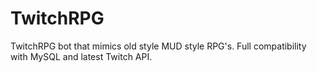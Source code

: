 # TwitchRPG
TwitchRPG bot that mimics old style MUD style RPG's. Full compatibility with MySQL and latest Twitch API.

